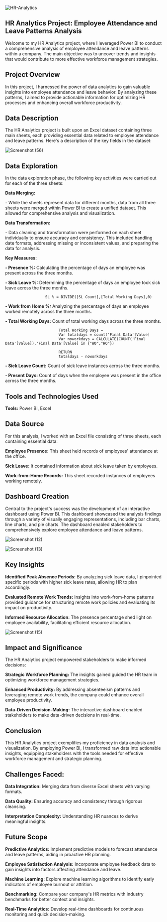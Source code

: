 



![HR-Analytics](https://github.com/Neelam-Sambnani/HR-Data-Analytics/assets/125915800/feb43251-1d9b-456e-9d4a-2313255b2fb4)












**HR Analytics Project:  Employee Attendance and Leave Patterns Analysis**
---

Welcome to my HR Analytics project, where I leveraged Power BI to conduct a comprehensive analysis of employee attendance and leave patterns within a company. The main objective was to uncover trends and insights that would contribute to more effective workforce management strategies.

**Project Overview**
---
In this project, I harnessed the power of data analytics to gain valuable insights into employee attendance and leave behavior. By analyzing these patterns, I aimed to provide actionable information for optimizing HR processes and enhancing overall workforce productivity.

**Data Description**
---
The HR Analytics project is built upon an Excel dataset containing three main sheets, each providing essential data related to employee attendance and leave patterns. Here's a description of the key fields in the dataset:





![Screenshot (56)](https://github.com/Neelam-Sambnani/HR-Data-Analytics/assets/125915800/26197d7d-25a4-46c5-a012-e63a646b3d53)






**Data Exploration**
---
In the data exploration phase, the following key activities were carried out for each of the three sheets:

**Data Merging:**

**-**  While the sheets represent data for different months, data from all three sheets were merged within Power BI to create a unified dataset. This allowed for comprehensive analysis 
        and visualization.

**Data Transformation:**

**-**  Data cleaning and transformation were performed on each sheet individually to ensure accuracy and consistency. This included handling date formats, addressing missing or 
       inconsistent values, and preparing the data for analysis.

**Key Measures:**
 
 **- Presence %:**  Calculating the percentage of days an employee was present across the three months.

 **- Sick Leave %:**  Determining the percentage of days an employee took sick leave across the three months.
                      
                      SL % = DIVIDE([SL Count],[Total Working Days],0)
 
 **- Work from Home %:**  Analyzing the percentage of days an employee worked remotely across the three months.
 
 **- Total Working Days:**  Count of total working days across the three months.

                            Total Working Days = 
                            Var totaldays = count('Final Data'[Value]
                            Var noworkdays = CALCULATE(COUNT('Final Data'[Value]),'Final Data'[Value] in {"WO","HO"})

                            RETURN
                            totaldays - noworkdays
  
 **- Sick Leave Count:**  Count of sick leave instances across the three months.

 **- Present Days:**  Count of days when the employee was present in the office across the three months.


**Tools and Technologies Used**
---
**Tools:**  Power BI, Excel

**Data Source**
---
For this analysis, I worked with an Excel file consisting of three sheets, each containing essential data:

**Employee Presence:**  This sheet held records of employees' attendance at the office.

**Sick Leave:**  It contained information about sick leave taken by employees.

**Work-from-Home Records:**  This sheet recorded instances of employees working remotely.



**Dashboard Creation**
---
Central to the project's success was the development of an interactive dashboard using Power BI. This dashboard showcased the analysis findings through a variety of visually engaging representations, including bar charts, line charts, and pie charts. The dashboard enabled stakeholders to comprehensively explore employee attendance and leave patterns.





![Screenshot (12)](https://github.com/Neelam-Sambnani/HR-Data-Analytics/assets/125915800/4855c048-604f-486a-b396-fe6a9317bf19)








![Screenshot (13)](https://github.com/Neelam-Sambnani/HR-Data-Analytics/assets/125915800/4a6d02c8-0b6a-4c40-ac7f-de0c39e7843a)










**Key Insights**
---
**Identified Peak Absence Periods:**  By analyzing sick leave data, I pinpointed specific periods with higher sick leave rates, allowing HR to plan accordingly.

**Evaluated Remote Work Trends:**  Insights into work-from-home patterns provided guidance for structuring remote work policies and evaluating its impact on productivity.

**Informed Resource Allocation:**  The presence percentage shed light on employee availability, facilitating efficient resource allocation.





![Screenshot (15)](https://github.com/Neelam-Sambnani/HR-Data-Analytics/assets/125915800/a1570c77-54e4-4bfb-b589-cb5af90fa79c)








**Impact and Significance**
---
The HR Analytics project empowered stakeholders to make informed decisions:

**Strategic Workforce Planning:**  The insights gained guided the HR team in optimizing workforce management strategies.

**Enhanced Productivity:**  By addressing absenteeism patterns and leveraging remote work trends, the company could enhance overall employee productivity.

**Data-Driven Decision-Making:**  The interactive dashboard enabled stakeholders to make data-driven decisions in real-time.

**Conclusion**
---
This HR Analytics project exemplifies my proficiency in data analysis and visualization. By employing Power BI, I transformed raw data into actionable insights, equipping stakeholders with the tools needed for effective workforce management and strategic planning.

**Challenges Faced:**
---
**Data Integration:**  Merging data from diverse Excel sheets with varying formats.

**Data Quality:**  Ensuring accuracy and consistency through rigorous cleansing.

**Interpretation Complexity:**  Understanding HR nuances to derive meaningful insights.

**Future Scope**  
---
**Predictive Analytics:**  Implement predictive models to forecast attendance and leave patterns, aiding in proactive HR planning.

**Employee Satisfaction Analysis:**  Incorporate employee feedback data to gain insights into factors affecting attendance and leave.

**Machine Learning:**  Explore machine learning algorithms to identify early indicators of employee burnout or attrition.

**Benchmarking:**  Compare your company's HR metrics with industry benchmarks for better context and insights.

**Real-Time Analytics:**  Develop real-time dashboards for continuous monitoring and quick decision-making.




